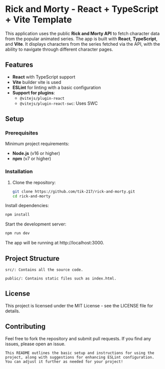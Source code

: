# Rick and Morty - React + TypeScript + Vite Template

This application uses the public **Rick and Morty API** to fetch character data from the popular animated series. The app is built with **React**, **TypeScript**, and **Vite**. It displays characters from the series fetched via the API, with the ability to navigate through different character pages.


## Features

- **React** with TypeScript support
- **Vite** builder vite is used
- **ESLint** for linting with a basic configuration
- **Support for plugins**:
  - `@vitejs/plugin-react`
  - `@vitejs/plugin-react-swc`: Uses SWC

## Setup

### Prerequisites

Minimum project requirements:

- **Node.js** (v16 or higher)
- **npm** (v7 or higher)

### Installation

1. Clone the repository:

   ```bash
   git clone https://github.com/tik-217/rick-and-morty.git
   cd rick-and-morty
Install dependencies:

```bash
npm install
```
Start the development server:

```bash
npm run dev
```

The app will be running at http://localhost:3000.

## Project Structure

```src/: Contains all the source code.```

```public/: Contains static files such as index.html.```

## License

This project is licensed under the MIT License - see the LICENSE file for details.

## Contributing

Feel free to fork the repository and submit pull requests. If you find any issues, please open an issue.
```
This README outlines the basic setup and instructions for using the project, along with suggestions for enhancing ESLint configuration. You can adjust it further as needed for your project!
```
